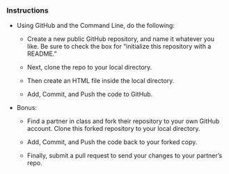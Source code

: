  ### Instructions

  * Using GitHub and the Command Line, do the following:

    * Create a new public GitHub repository, and name it whatever you like. Be sure to check the box for “initialize this repository with a README.”

    * Next, clone the repo to your local directory.

    * Then create an HTML file inside the local directory.

    * Add, Commit, and Push the code to GitHub.

  * Bonus:

    * Find a partner in class and fork their repository to your own GitHub account. Clone this forked repository to your local directory.

    * Add, Commit, and Push the code back to your forked copy.

    * Finally, submit a pull request to send your changes to your partner’s repo.

